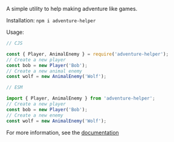 A simple utility to help making adventure like games.

Installation: `npm i adventure-helper`

Usage:

```js
// CJS

const { Player, AnimalEnemy } = require('adventure-helper');
// Create a new player
const bob = new Player('Bob');
// Create a new animal enemy
const wolf = new AnimalEnemy('Wolf');

// ESM

import { Player, AnimalEnemy } from 'adventure-helper';
// Create a new player
const bob = new Player('Bob');
// Create a new enemy
const wolf = new AnimalEnemy('Wolf');
```

For more information, see the [documentation](https://lightbluegamer.github.io/Adventure-Helper/modules.html)
